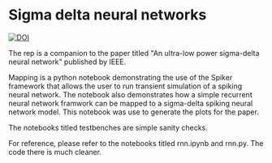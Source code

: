 # Sigma delta neural networks
[![DOI](https://zenodo.org/badge/168718681.svg)](https://zenodo.org/badge/latestdoi/168718681)

The rep is a companion to the paper titled "An ultra-low power sigma-delta neural network" published by IEEE.

Mapping is a python notebook demonstrating the use of the Spiker framework that allows the user to run transient simulation of a spiking neural network. The notebook also demonstrates how a simple recurrent neural network framwork can be mapped to a sigma-delta spiking neural network model. This notebook was use to generate the plots for the paper.

The notebooks titled testbenches are simple sanity checks.

For reference, please refer to the notebooks titled rnn.ipynb and rnn.py. The code there is much cleaner.
